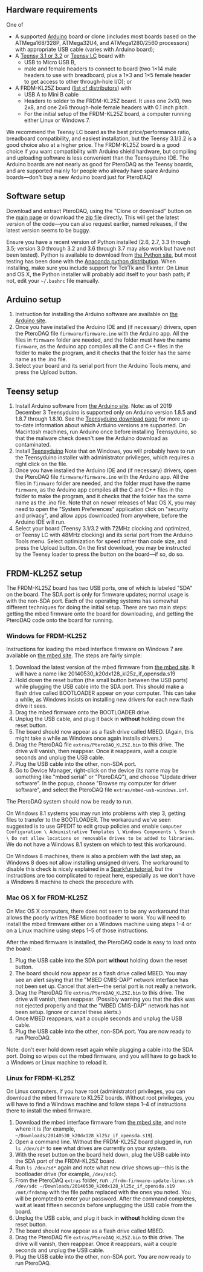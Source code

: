 ## Hardware requirements

One of

* A supported [Arduino](http://www.arduino.cc) board or clone (includes most boards based on the ATMega168/328P, ATMega32U4, and ATMega1280/2560 processors) with appropriate USB cable (varies with Arduino board);  
* A [Teensy 3.1 or 3.2](https://www.pjrc.com/teensy/teensy31.html) or [Teensy LC](https://www.pjrc.com/teensy/teensyLC.html) board with 
    * USB to Micro USB B, 
    * male and female headers to connect to board (two 1×14 male headers to use with breadboard, plus a 1×3 and 1×5 female header to get access to other through-hole I/O); or
* A FRDM-KL25Z board ([list of distributors](http://www.freescale.com/webapp/shoppingcart.buynow.framework?partnumber=FRDM-KL25Z)) with
    * USB A to Mini B cable
    * Headers to solder to the FRDM-KL25Z board. It uses one 2x10, two 2x8, and one 2x6 through-hole female headers with 0.1 inch pitch.
    * For the initial setup of the FRDM-KL25Z board, a computer running either Linux or Windows 7.

We recommend the Teensy LC board as the best price/performance ratio, breadboard compatibility, and easiest installation, but the Teensy 3.1/3.2 is a good choice also at a higher price.  The FRDM-KL25Z board is a good choice if you want compatibility with Arduino shield hardware, but compiling and uploading software is less convenient than the Teensyduino IDE.  The Arduino boards are not nearly as good for PteroDAQ as the Teensy boards, and are supported mainly for people who already have spare Arduino boards—don't buy a new Arduino board just for PteroDAQ!

## Software setup

Download and extract PteroDAQ, using the "Clone or download" button on the [main page](https://github.com/karplus/PteroDAQ) or download the [zip file](https://github.com/karplus/PteroDAQ/archive/master.zip) directly.
This will get the latest version of the code—you can also request earlier, named releases, if the latest version seems to be buggy.

Ensure you have a recent version of Python installed (2.6, 2.7, 3.3 through 3.5; version 3.0 through 3.2 and 3.6 through 3.7 may also work but have not been tested). Python is available to download from [the Python site](http://python.org), but most testing has been done with the [Anaconda python distribution](https://www.anaconda.com/distribution/). When installing, make sure you include support for Tcl/Tk and Tkinter. On Linux and OS X, the Python installer will probably add itself to your bash path; if not, edit your `~/.bashrc` file manually.

## Arduino setup

1. Instruction for installing the Arduino software are available on [the Arduino site](https://www.arduino.cc/en/Guide/HomePage).
2. Once you have installed the Arduino IDE and (if necessary) drivers, open the PteroDAQ file `firmware/firmware.ino` with the Arduino app. All the files in `firmware` folder are needed, and the folder must have the name `firmware`, as the Arduino app compiles all the C and C++ files in the folder to make the program, and it checks that the folder has the same name as the .ino file. 
3. Select your board and its serial port from the Arduino Tools menu, and press the Upload button.

## Teensy setup

1. Install Arduino software from [the Arduino site](https://www.arduino.cc/en/Guide/HomePage). Note: as of 2019 December 3 Teensyduino is supported only on Arduino version 1.8.5 and 1.8.7 through 1.8.10.  See the [Teensyduino download page](https://www.pjrc.com/teensy/td_download.html) for more up-to-date information about which Arduino versions are supported. On Macintosh machines, run Arduino once before installing Teensyduino, so that the malware check doesn't see the Arduino download as contaminated.
2. Install [Teensyduino](https://www.pjrc.com/teensy/td_download.html) Note that on Windows, you will probably have to run the Teensyduino installer with administrator privileges, which requires a right click on the file.
3. Once you have installed the Arduino IDE and (if necessary) drivers, open the PteroDAQ file `firmware/firmware.ino` with the Arduino app. All the files in `firmware` folder are needed, and the folder must have the name `firmware`, as the Arduino app compiles all the C and C++ files in the folder to make the program, and it checks that the folder has the same name as the .ino file. Note that on newer releases of Mac OS X, you may need to open the "System Preferences" application click on "security and privacy", and allow apps downloaded from anywhere, before the Arduino IDE will run.
4. Select your board (Teensy 3.1/3.2 with 72MHz clocking and optimized, or Teensy LC with 48MHz clocking) and its serial port from the Arduino Tools menu. Select optimization for speed rather than code size, and press the Upload button.  On the first download, you may be instructed by the Teensy loader to press the button on the board—if so, do so.

## FRDM-KL25Z setup

The FRDM-KL25Z board has two USB ports, one of which is labeled "SDA" on the board. The SDA port is only for firmware updates; normal usage is with the non-SDA port. Each of the operating systems has somewhat different techniques for doing the initial setup. There are two main steps: getting the mbed firmware onto the board for downloading, and getting the PteroDAQ code onto the board for running.

### Windows for FRDM-KL25Z

Instructions for loading the mbed interface firmware on Windows 7 are available on [the mbed site](https://developer.mbed.org/handbook/Firmware-FRDM-KL25Z). The steps are fairly simple:

1. Download the latest version of the mbed firmware from  [the mbed site](https://developer.mbed.org/handbook/Firmware-FRDM-KL25Z).  It will have a name like 20140530_k20dx128_kl25z_if_opensda.s19
2. Hold down the reset button (the small button between the USB ports) while plugging the USB cable into the SDA port.  This should make a flash drive called BOOTLOADER appear on your computer.  This can take a while, as Windows insists on installing new drivers for each new flash drive it sees.
3. Drag the mbed firmware onto the BOOTLOADER drive.
4. Unplug the USB cable, and plug it back in **without** holding down the reset button.
5. The board should now appear as a flash drive called MBED.  (Again, this might take a while as Windows once again installs drivers.)
6. Drag the PteroDAQ file `extras/PteroDAQ_KL25Z.bin` to this drive. The drive will vanish, then reappear. Once it reappears, wait a couple seconds and unplug the USB cable.
7. Plug the USB cable into the other, non-SDA port. 
8. Go to Device Manager, right-click on the device (its name may be something like "mbed serial" or "PteroDAQ"), and choose "Update driver software". In the popup, choose "Browse my computer for driver software", and select the PteroDAQ file `extras/mbed-usb-windows.inf`.

The PteroDAQ system should now be ready to run.

On Windows 8.1 systems you may run into problems with step 3, getting files to transfer to the BOOTLOADER.  The workaround we've seen suggested is to use GPEDIT to edit group policies and enable `Computer Configuration \ Administrative Templates \ Windows Components \ Search \ Do not allow locations on removable drives to be added to libraries`.  We do not have a Windows 8.1 system on which to test this workaround.

On Windows 8 machines, there is also a problem with the last step, as Windows 8 does not allow installing unsigned drivers. The workaround to disable this check is nicely explained in a [Sparkfun tutorial](https://learn.sparkfun.com/tutorials/disabling-driver-signature-on-windows-8), but the instructions are too complicated to repeat here, especially as we don't have a Windows 8 machine to check the procedure with.

### Mac OS X for FRDM-KL25Z

On Mac OS X computers, there does not seem to be any workaround that allows the poorly written P&E Micro bootloader to work.  You will need to install the mbed firmware either on a Windows machine using steps 1–4 or on a Linux machine using steps 1–5 of those instructions.

After the mbed firmware is installed, the PteroDAQ code is easy to load onto the board:

1. Plug the USB cable into the SDA port **without** holding down the reset button.
2. The board should now appear as a flash drive called MBED.  You may see an alert saying that the "MBED CMIS-DAP" network interface has not been set up.  Cancel that alert—the serial port is not really a network.
3. Drag the PteroDAQ file `extras/PteroDAQ_KL25Z.bin` to this drive. The drive will vanish, then reappear. (Possibly warning you that the disk was not ejected properly and that the "MBED CMIS-DAP" network has not been setup.  Ignore or cancel these alerts.)
4. Once MBED reappears, wait a couple seconds and unplug the USB cable.
5. Plug the USB cable into the other, non-SDA port.  You are now ready to run PteroDAQ.

Note: don't ever hold down reset again while plugging a cable into the SDA port.  Doing so wipes out the mbed firmware, and you will have to go back to a Windows or Linux machine to reload it.
 
### Linux for FRDM-KL25Z

On Linux computers, if you have root (administrator) privileges, you can download the mbed firmware to KL25Z boards.  Without root privileges, you will have to find a Windows machine and follow steps 1–4 of instructions there to install the mbed firmware.

1. Download the mbed interface firmware from [the mbed site](https://developer.mbed.org/handbook/Firmware-FRDM-KL25Z), and note where it is (for example, `~/Downloads/20140530_k20dx128_kl25z_if_opensda.s19`). 
2. Open a command line. Without the FRDM-KL25Z board plugged in, run `ls /dev/sd*` to see what drives are currently on your system. 
3. With the reset button on the board held down, plug the USB cable into the SDA port of the FRDM-KL25Z board. 
4. Run `ls /dev/sd*` again and note what new drive shows up—this is the bootloader drive (for example, `/dev/sdc`). 
5. From the PteroDAQ `extras` folder, run
    `./frdm-firmware-update-linux.sh /dev/sdc ~/Downloads/20140530_k20dx128_kl25z_if_opensda.s19 /mnt/frdmtmp`
    with the file paths replaced with the ones you noted. You will be prompted to enter your password. After the command completes, wait at least fifteen seconds before unplugging the USB cable from the board.
6. Unplug the USB cable, and plug it back in **without** holding down the reset button.
7. The board should now appear as a flash drive called MBED.
8. Drag the PteroDAQ file `extras/PteroDAQ_KL25Z.bin` to this drive. The drive will vanish, then reappear. Once it reappears, wait a couple seconds and unplug the USB cable.
9. Plug the USB cable into the other, non-SDA port. You are now ready to run PteroDAQ.
